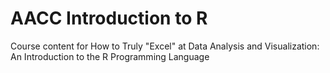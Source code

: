 # AACC Introduction to R
Course content for How to Truly "Excel" at Data Analysis and Visualization: An Introduction to the R Programming Language
